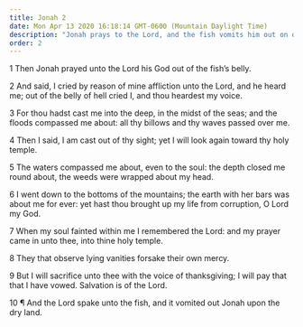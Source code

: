 ```yaml
---
title: Jonah 2
date: Mon Apr 13 2020 16:18:14 GMT-0600 (Mountain Daylight Time)
description: "Jonah prays to the Lord, and the fish vomits him out on dry ground."
order: 2
---
```


1 Then Jonah prayed unto the Lord his God out of the fish’s belly.

2 And said, I cried by reason of mine affliction unto the Lord, and he heard me; out of the belly of hell cried I, and thou heardest my voice.

3 For thou hadst cast me into the deep, in the midst of the seas; and the floods compassed me about: all thy billows and thy waves passed over me.

4 Then I said, I am cast out of thy sight; yet I will look again toward thy holy temple.

5 The waters compassed me about, even to the soul: the depth closed me round about, the weeds were wrapped about my head.

6 I went down to the bottoms of the mountains; the earth with her bars was about me for ever: yet hast thou brought up my life from corruption, O Lord my God.

7 When my soul fainted within me I remembered the Lord: and my prayer came in unto thee, into thine holy temple.

8 They that observe lying vanities forsake their own mercy.

9 But I will sacrifice unto thee with the voice of thanksgiving; I will pay that that I have vowed. Salvation is of the Lord.

10 ¶ And the Lord spake unto the fish, and it vomited out Jonah upon the dry land.
